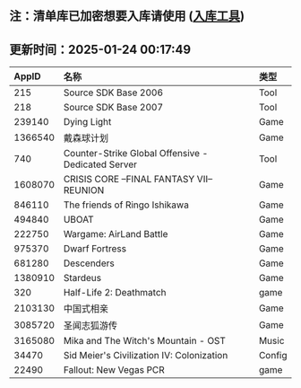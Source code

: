 ## 注：清单库已加密想要入库请使用 ([入库工具](https://github.com/BlankTMing/ManifestAutoUpdate/releases))

## 更新时间：2025-01-24 00:17:49
| AppID | 名称 | 类型  |
| :-------------------- | :----------------------------- | :----------- |
| 215 | Source SDK Base 2006| Tool |
| 218 | Source SDK Base 2007| Tool |
| 239140 | Dying Light| Game |
| 1366540 | 戴森球计划| Game |
| 740 | Counter-Strike Global Offensive - Dedicated Server| Tool |
| 1608070 | CRISIS CORE –FINAL FANTASY VII– REUNION| Game |
| 846110 | The friends of Ringo Ishikawa| Game |
| 494840 | UBOAT| Game |
| 222750 | Wargame: AirLand Battle| Game |
| 975370 | Dwarf Fortress| Game |
| 681280 | Descenders| Game |
| 1380910 | Stardeus| Game |
| 320 | Half-Life 2: Deathmatch| game |
| 2103130 | 中国式相亲| Game |
| 3085720 |  圣闻志狐游传| Game |
| 3165080 | Mika and The Witch's Mountain - OST| Music |
| 34470 | Sid Meier's Civilization IV: Colonization| Config |
| 22490 | Fallout: New Vegas PCR| game |
